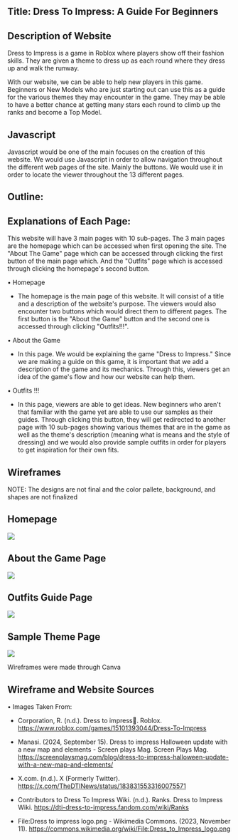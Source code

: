 ## Title: Dress To Impress: A Guide For Beginners



## Description of Website
  Dress to Impress is a game in Roblox where players show off their fashion skills. They are given a theme to dress up as each 
round where they dress up and walk the runway.
  
  With our website, we can be able to help new players in this game. Beginners or New Models who are just starting 
out can use this as a guide for the various themes they may encounter in the game. They may be able to have a better
chance at getting many stars each round to climb up the ranks and become a Top Model.

## Javascript
  Javascript would be one of the main focuses on the creation of this website. We would use Javascript 
in order to allow navigation throughout the different web pages of the site. Mainly the buttons. We would use it in order to locate the viewer
throughout the 13 different pages.


## Outline:

## Explanations of Each Page:

This website will have 3 main pages with 10 sub-pages. The 3 main pages are the homepage which can be accessed when
first opening the site. The "About The Game" page which can be accessed through clicking the first button of the main page which. 
And the "Outfits" page which is accessed through clicking the homepage's second button.

  • Homepage
  
  - The homepage is the main page of this website. It will consist of a title and a description of the website's purpose. The viewers
  would also encounter two buttons which would direct them to different pages. The first button is the "About the Game" button and the second one is
  accessed through clicking "Outfits!!!".
  
  • About the Game
  
  - In this page. We would be explaining the game "Dress to Impress." Since we are making a guide on this game, it is important that we add
  a description of the game and its mechanics. Through this, viewers get an idea of the game's flow and how our website can help them.
  
  • Outfits !!!
  
  - In this page, viewers are able to get ideas. New beginners who aren't that familiar with the game yet are able to use our samples as their guides.
  Through clicking this button, they will get redirected to another page with 10 sub-pages showing various themes that are in the game as well as the theme's
  description (meaning what is means and the style of dressing) and we would also provide sample outfits in order for players to get inspiration for their own fits.

## Wireframes

NOTE: The designs are not final and the color pallete, background, and shapes are not finalized

## Homepage
![](https://cdn.glitch.global/b4349f47-07e5-4477-8497-f439b583143b/76659e65-eeef-4212-827b-d4aaaf304d37.image.png?v=1733197679808)

## About the Game Page
![](https://cdn.glitch.global/b4349f47-07e5-4477-8497-f439b583143b/125fdc19-116c-47f8-a0fe-31cc3edc4eda.image.png?v=1733197417807)

## Outfits Guide Page
![](https://cdn.glitch.global/756c4fe1-88bd-4fdb-8827-ff38f4a06a1c/9def51a3-3ffb-432c-9aff-ad3e94db7e18.image.png?v=1734959559128)

## Sample Theme Page
![](https://cdn.glitch.global/756c4fe1-88bd-4fdb-8827-ff38f4a06a1c/e2aea1a5-3211-467f-9e7e-d82059e033dd.image.png?v=1734949250042)

Wireframes were made through Canva

## Wireframe and Website Sources
• Images Taken From:

- Corporation, R. (n.d.). Dress to impress🎄. Roblox. https://www.roblox.com/games/15101393044/Dress-To-Impress

- Manasi. (2024, September 15). Dress to impress Halloween update with a new map and elements - 
Screen plays Mag. Screen Plays Mag. https://screenplaysmag.com/blog/dress-to-impress-halloween-update-with-a-new-map-and-elements/

- X.com. (n.d.). X (Formerly Twitter). https://x.com/TheDTINews/status/1838315533160075571

- Contributors to Dress To Impress Wiki. (n.d.). Ranks. Dress to Impress Wiki. https://dti-dress-to-impress.fandom.com/wiki/Ranks

- File:Dress to impress logo.png - Wikimedia Commons. (2023, November 11). https://commons.wikimedia.org/wiki/File:Dress_to_Impress_logo.png